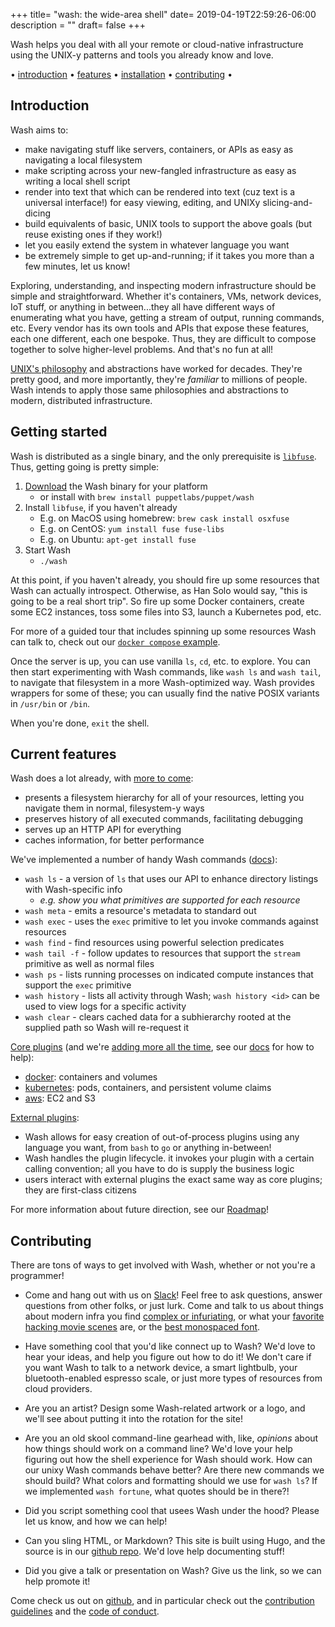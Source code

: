 +++
title= "wash: the wide-area shell"
date= 2019-04-19T22:59:26-06:00
description = ""
draft= false
+++

Wash helps you deal with all your remote or cloud-native infrastructure using the UNIX-y patterns and tools you already know and love.

<div id="horizontalmenu">
    • <a href="#introduction">introduction</a>
    • <a href="#current-features">features</a>
    • <a href="#getting-started">installation</a>
    • <a href="#contributing">contributing</a>
    •
</div>

<script id="asciicast-248077" src="https://asciinema.org/a/248077.js" async></script>

## Introduction

Wash aims to:

* make navigating stuff like servers, containers, or APIs as easy as navigating a local filesystem
* make scripting across your new-fangled infrastructure as easy as writing a local shell script
* render into text that which can be rendered into text (cuz text is a universal interface!) for easy viewing, editing, and UNIXy slicing-and-dicing
* build equivalents of basic, UNIX tools to support the above goals (but reuse existing ones if they work!)
* let you easily extend the system in whatever language you want
* be extremely simple to get up-and-running; if it takes you more than a few minutes, let us know!

Exploring, understanding, and inspecting modern infrastructure should be simple and straightforward. Whether it's containers, VMs, network devices, IoT stuff, or anything in between...they all have different ways of enumerating what you have, getting a stream of output, running commands, etc. Every vendor has its own tools and APIs that expose these features, each one different, each one bespoke. Thus, they are difficult to compose together to solve higher-level problems. And that's no fun at all!

[UNIX's philosophy](https://en.wikipedia.org/wiki/Unix_philosophy#Origin) and abstractions have worked for decades. They're pretty good, and more importantly, they're _familiar_ to millions of people. Wash intends to apply those same philosophies and abstractions to modern, distributed infrastructure.

## Getting started

Wash is distributed as a single binary, and the only prerequisite is [`libfuse`](https://github.com/libfuse/libfuse). Thus, getting going is pretty simple:

1. [Download](https://github.com/puppetlabs/wash/releases) the Wash binary for your platform
   * or install with `brew install puppetlabs/puppet/wash`
2. Install `libfuse`, if you haven't already
   * E.g. on MacOS using homebrew: `brew cask install osxfuse`
   * E.g. on CentOS: `yum install fuse fuse-libs`
   * E.g. on Ubuntu: `apt-get install fuse`
3. Start Wash
   * `./wash`

At this point, if you haven't already, you should fire up some resources that Wash can actually introspect. Otherwise, as Han Solo would say, "this is going to be a real short trip". So fire up some Docker containers, create some EC2 instances, toss some files into S3, launch a Kubernetes pod, etc. 

For more of a guided tour that includes spinning up some resources Wash can talk to, check out our [`docker compose` example](https://github.com/puppetlabs/wash#wash-by-example).

Once the server is up, you can use vanilla `ls`, `cd`, etc. to explore. You can then start experimenting with Wash commands, like `wash ls` and `wash tail`, to navigate that filesystem in a more Wash-optimized way. Wash provides wrappers for some of these; you can usually find the native POSIX variants in `/usr/bin` or `/bin`.

When you're done, `exit` the shell.

## Current features

Wash does a lot already, with [more to come](https://github.com/puppetlabs/wash#roadmap):

* presents a filesystem hierarchy for all of your resources, letting you navigate them in normal, filesystem-y ways
* preserves history of all executed commands, facilitating debugging
* serves up an HTTP API for everything
* caches information, for better performance

We've implemented a number of handy Wash commands ([docs](/wash/docs#wash-commands)):

* `wash ls` - a version of `ls` that uses our API to enhance directory listings with Wash-specific info
  - _e.g. show you what primitives are supported for each resource_
* `wash meta` - emits a resource's metadata to standard out
* `wash exec` - uses the `exec` primitive to let you invoke commands against resources
* `wash find` - find resources using powerful selection predicates
* `wash tail -f` - follow updates to resources that support the `stream` primitive as well as normal files
* `wash ps` - lists running processes on indicated compute instances that support the `exec` primitive
* `wash history` - lists all activity through Wash; `wash history <id>` can be used to view logs for a specific activity
* `wash clear` - clears cached data for a subhierarchy rooted at the supplied path so Wash will re-request it

[Core plugins](/wash/docs#core-plugins) (and we're [adding more all the time](https://github.com/puppetlabs/wash#roadmap), see our [docs](/wash/docs#plugin-concepts) for how to help):

* [docker](/wash/docs#docker): containers and volumes
* [kubernetes](/wash/docs#kubernetes): pods, containers, and persistent volume claims
* [aws](/wash/docs#aws): EC2 and S3

[External plugins](/wash/docs/external_plugins):

* Wash allows for easy creation of out-of-process plugins using any language you want, from `bash` to `go` or anything in-between!
* Wash handles the plugin lifecycle. it invokes your plugin with a certain calling convention; all you have to do is supply the business logic
* users interact with external plugins the exact same way as core plugins; they are first-class citizens

For more information about future direction, see our [Roadmap](https://github.com/puppetlabs/wash#roadmap)!

## Contributing

There are tons of ways to get involved with Wash, whether or not you're a programmer!

- Come and hang out with us on [Slack](https://puppetcommunity.slack.com/app_redirect?channel=wash)! Feel free to ask questions, answer questions from other folks, or just lurk. Come and talk to us about things about modern infra you find [complex or infuriating](https://landscape.cncf.io/), or what your [favorite hacking movie scenes](https://www.youtube.com/watch?v=u1Ds9CeG-VY) are, or the [best monospaced font](https://fonts.google.com/specimen/Inconsolata). 

- Have something cool that you'd like connect up to Wash? We'd love to hear your ideas, and help you figure out how to do it! We don't care if you want Wash to talk to a network device, a smart lightbulb, your bluetooth-enabled espresso scale, or just more types of resources from cloud providers. 

- Are you an artist? Design some Wash-related artwork or a logo, and we'll see about putting it into the rotation for the site!

- Are you an old skool command-line gearhead with, like, *opinions* about how things should work on a command line? We'd love your help figuring out how the shell experience for Wash should work. How can our unixy Wash commands behave better? Are there new commands we should build? What colors and formatting should we use for `wash ls`? If we implemented `wash fortune`, what quotes should be in there?!

- Did you script something cool that usees Wash under the hood? Please let us know, and how we can help!

- Can you sling HTML, or Markdown? This site is built using Hugo, and the source is in our [github repo](https://github.com/puppetlabs/wash/tree/master/website). We'd love help documenting stuff!

- Did you give a talk or presentation on Wash? Give us the link, so we can help promote it!

Come check us out on [github](https://github.com/puppetlabs/wash), and in particular check out the [contribution guidelines](https://github.com/puppetlabs/wash/blob/master/CONTRIBUTING.md) and the [code of conduct](https://github.com/puppetlabs/wash/blob/master/CODE_OF_CONDUCT.md).
